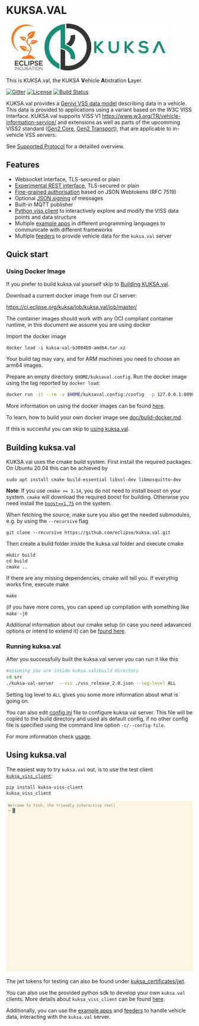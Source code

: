 # KUKSA.VAL
![kuksa.val Logo](./doc/pictures/logo.png)

This is KUKSA.val, the KUKSA **V**ehicle **A**bstration **L**ayer.

[![Gitter](https://badges.gitter.im/kuksa-val.svg)](https://gitter.im/kuksa-val)
[![License](https://img.shields.io/badge/License-EPL%202.0-blue.svg)](https://opensource.org/licenses/EPL-2.0)
[![Build Status](https://ci.eclipse.org/kuksa/buildStatus/icon?job=kuksa.val%2Fmaster)](https://ci.eclipse.org/kuksa/job/kuksa.val/job/master/)


KUKSA.val provides a [Genivi VSS data model](https://github.com/GENIVI/vehicle_signal_specification) describing data in a vehicle. This data is provided to applications using a variant based on the W3C VISS Interface. KUKSA.val supports VISS V1 https://www.w3.org/TR/vehicle-information-service/ and extensions as well as parts of the upcomming VISS2 standard ([Gen2 Core](https://raw.githack.com/w3c/automotive/gh-pages/spec/VISSv2_Core.html), [Gen2 Transport](https://raw.githack.com/w3c/automotive/gh-pages/spec/VISSv2_Transport.html)), that are applicable to in-vehicle VSS servers.

See [Supported Protocol](doc/protocol/README.md) for a detailled overview.

## Features
 - Websocket interface, TLS-secured or plain
 - [Experimental REST interface](doc/rest-api.md), TLS-secured or plain
 - [Fine-grained authorisation](doc/jwt.md) based on JSON Webtokens (RFC 7519)
 - Optional [JSON signing](doc/json-signing.md) of messages
 - Built-in MQTT publisher
 - [Python viss client](./kuksa_viss_client) to interactively explore and modify the VISS data points and data structure
 - Multiple [example apps](./kuksa_apps) in different programming languages to communicate with different frameworks 
 - Multiple [feeders](./kuksa_feeders) to provide vehicle data for the `kuksa.val` server


## Quick start

### Using  Docker Image
If you prefer to build kuksa.val yourself skip to [Building KUKSA.val](#Building-kuksaval).

Download a current docker image from our CI server:

https://ci.eclipse.org/kuksa/job/kuksa.val/job/master/

The container images should work with any OCI compliant container runtime, in this document we assume you are using docker

Import the docker image

```
docker load -i kuksa-val-b3084b9-amd64.tar.xz
```

Your build tag may vary, and for ARM machines you need to choose an arm64 images.

Prepare an empty directory `$HOME/kuksaval.config`.  Run the docker image using the tag reported by `docker load`:

```bash
docker run -it --rm -v $HOME/kuksaval.config:/config  -p 127.0.0.1:8090:8090 -e LOG_LEVEL=ALL amd64/kuksa-val:b3084b9
```

More information on using the docker images can be found [here](doc/run-docker.md).

To learn, how to build your own docker image see [doc/build-docker.md](doc/build-docker.md).

If this is succesful you can skip to [using kuksa.val](#Using-kuksaval).

## Building kuksa.val
KUKSA.val uses the cmake build system. First install the required packages. On Ubuntu 20.04 this can be achieved by

```
sudo apt install cmake build-essential libssl-dev libmosquitto-dev 
```

**Note**: If you use `cmake >= 3.14`, you do not need to install boost on your system. `cmake` will download the required boost for building. Otherwise you need install the [`boost==1.75`](https://www.boost.org/users/history/version_1_75_0.html) on the system.

When fetching the source, make sure you also get the needed submodules, e.g. by using the `--recursive` flag

```
git clone --recursive https://github.com/eclipse/kuksa.val.git
```

Then create a build folder inside the kuksa.val folder and execute cmake

```
mkdir build
cd build
cmake ..
```
If there are any missing dependencies, cmake will tell you. If everythig works fine, execute make

```
make
```

(if you have more cores, you can speed up compilation with something like  `make -j8`

Additional information about our cmake setup (in case you need adavanced options or intend to extend it) can be [found here](doc/cmake.md).



### Running kuksa.val
After you successfully built the kuksa.val server you can run it like this

```bash
#assuming you are inside kuksa.val/build directory
cd src
./kuksa-val-server  --vss ./vss_release_2.0.json --log-level ALL

```
Setting log level to `ALL` gives you some more information about what is going on.

You can also edit [config.ini](./config.ini) file to configure kuksa val server. This file will be copied to the build directory and used als default config,
if no other config file is specified using the command line option `-c/--config-file`.

For more information check [usage](doc/usage.md).

## Using kuksa.val
The easiest way to try `kuksa.val` out, is to use the test client [`kuksa_viss_client`](./kuksa_viss_client):

```
pip install kuksa-viss-client
kuksa_viss_client
```

![try kuksa_viss_client out](doc/pictures/testclient_basic.gif "test client usage")

The jwt tokens for testing can also be found under [kuksa_certificates/jwt](./kuksa_certificates/jwt).

You can also use the provided python sdk to develop your own `kuksa.val` clients. More details about `kuksa_viss_client` can be found [here](./kuksa_viss_client). 

Additionally, you can use the [example apps](./kuksa_apps) and [feeders](./kuksa_feeders) to handle vehicle data, interacting with the `kuksa.val` server.



